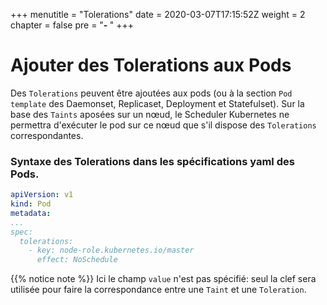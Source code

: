 +++
menutitle = "Tolerations"
date = 2020-03-07T17:15:52Z
weight = 2
chapter = false
pre = "<b>- </b>"
+++

# Ajouter des Tolerations aux Pods

Des  `Tolerations` peuvent être ajoutées aux pods (ou à la section `Pod template` des Daemonset, Replicaset, Deployment et Statefulset).
Sur la base des `Taints` aposées sur un nœud, le Scheduler Kubernetes ne permettra d'exécuter le pod sur ce nœud que s'il dispose des `Tolerations` correspondantes.

### Syntaxe des Tolerations dans les spécifications yaml des Pods.

```yaml
apiVersion: v1
kind: Pod
metadata:
...
spec:
  tolerations:
    - key: node-role.kubernetes.io/master
      effect: NoSchedule
```
{{% notice note %}}
Ici le champ `value` n'est pas spécifié: seul la clef sera utilisée pour faire la correspondance entre une `Taint` et une `Toleration`.